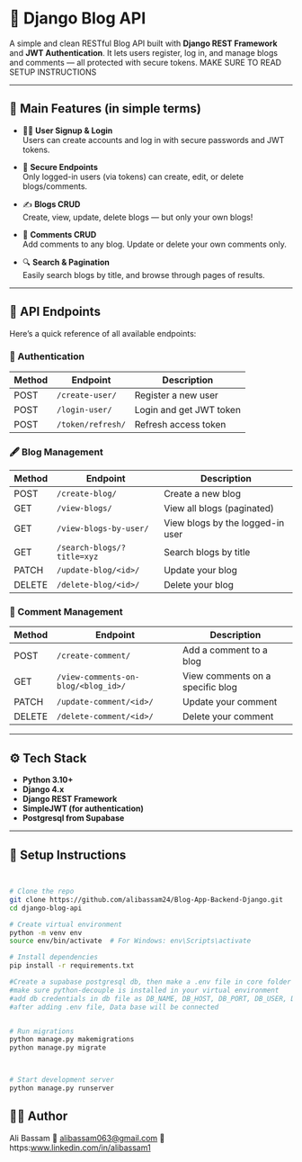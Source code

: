 # 📝 Django Blog API

A simple and clean RESTful Blog API built with **Django REST Framework** and **JWT Authentication**. It lets users register, log in, and manage blogs and comments — all protected with secure tokens. MAKE SURE TO READ SETUP INSTRUCTIONS 

---

## 🚀 Main Features (in simple terms)

- 🧑‍💻 **User Signup & Login**  
  Users can create accounts and log in with secure passwords and JWT tokens.

- 🔐 **Secure Endpoints**  
  Only logged-in users (via tokens) can create, edit, or delete blogs/comments.

- ✍️ **Blogs CRUD**  
  Create, view, update, delete blogs — but only your own blogs!

- 💬 **Comments CRUD**  
  Add comments to any blog. Update or delete your own comments only.

- 🔍 **Search & Pagination**  
  Easily search blogs by title, and browse through pages of results.

---

## 📂 API Endpoints

Here’s a quick reference of all available endpoints:

### 🔑 Authentication

| Method | Endpoint             | Description                  |
|--------|----------------------|------------------------------|
| POST   | `/create-user/`      | Register a new user          |
| POST   | `/login-user/`       | Login and get JWT token      |
| POST   | `/token/refresh/`    | Refresh access token         |

### 🖋 Blog Management

| Method | Endpoint                         | Description                     |
|--------|----------------------------------|---------------------------------|
| POST   | `/create-blog/`                  | Create a new blog               |
| GET    | `/view-blogs/`                   | View all blogs (paginated)      |
| GET    | `/view-blogs-by-user/`           | View blogs by the logged-in user|
| GET    | `/search-blogs/?title=xyz`       | Search blogs by title           |
| PATCH  | `/update-blog/<id>/`             | Update your blog                |
| DELETE | `/delete-blog/<id>/`             | Delete your blog                |

### 💬 Comment Management

| Method | Endpoint                                | Description                       |
|--------|-----------------------------------------|-----------------------------------|
| POST   | `/create-comment/`                      | Add a comment to a blog           |
| GET    | `/view-comments-on-blog/<blog_id>/`     | View comments on a specific blog  |
| PATCH  | `/update-comment/<id>/`                 | Update your comment               |
| DELETE | `/delete-comment/<id>/`                 | Delete your comment               |

---

## ⚙️ Tech Stack

- **Python 3.10+**
- **Django 4.x**
- **Django REST Framework**
- **SimpleJWT (for authentication)**
- **Postgresql from Supabase**

---
## 🔧 Setup Instructions

```bash


# Clone the repo
git clone https://github.com/alibassam24/Blog-App-Backend-Django.git
cd django-blog-api

# Create virtual environment
python -m venv env
source env/bin/activate  # For Windows: env\Scripts\activate

# Install dependencies
pip install -r requirements.txt

#Create a supabase postgresql db, then make a .env file in core folder
#make sure python-decouple is installed in your virtual environment
#add db credentials in db file as DB_NAME, DB_HOST, DB_PORT, DB_USER, DB_PASSWORD
#after adding .env file, Data base will be connected


# Run migrations
python manage.py makemigrations
python manage.py migrate



# Start development server
python manage.py runserver
```

## 🙋‍♂️ Author
Ali Bassam
📧 alibassam063@gmail.com
🔗 https:www.linkedin.com/in/alibassam1